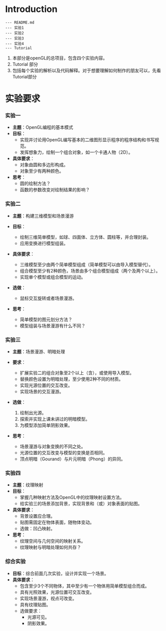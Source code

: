 # Introduction
```
--- README.md
--- 实验1
--- 实验2
--- 实验3
--- 实验4
--- Tutorial
```

1. 本部分是openGL的总项目，包含四个实验内容。
2. Tutorial 部分
  1. 包括每个实验的解析以及代码解释。对于想要理解如何制作的朋友可以，先看Tutorial部分
  

# 实验要求

### 实验一

- **主题**：OpenGL编程的基本模式
- **目标**：
  - 实现并讨论用OpenGL编写基本的二维图形显示程序的程序结构和书写规范。
  - 发挥想象力，绘制一个组合对象，如一个卡通人物（2D）。
- **具体要求**：
  - 对象由圆和多边形构成。
  - 对象至少有两种颜色。
- **思考**：
  - 圆的绘制方法？
  - 函数的参数改变对绘制结果的影响？


    
### 实验二

- **主题**：构建三维模型和场景漫游
- **目标**：
  - 绘制三维简单模型，如球、四面体、立方体、圆柱等，并合理封装。
  - 应用变换进行模型组装。
- **具体要求**：
  - 三维模型至少由两个简单模型组成（简单模型可以由导入模型替代）。
  - 组合模型至少有2种颜色，场景由多个组合模型组成（两个及两个以上）。
  - 实现单个模型或组合模型的运动。
- **选做**：
  - 鼠标交互旋转或者场景漫游。

- **思考**：
  - 简单模型的图元划分方法？
  - 模型组装与场景漫游有什么不同？


### 实验三 

- **主题**：场景漫游、明暗处理
- **要求**：
  - 扩展实验二的组合对象至2个以上（含），或使用导入模型。
  - 替换颜色设置为明暗处理，至少使用2种不同的材质。
  - 实现光源位置的交互改变。
  - 实现场景的交互漫游。
- **选做**：
  1. 绘制出光源。
  2. 探索并实现上课未讲过的明暗模型。
  3. 为模型添加简单阴影效果。

- **思考**：
  - 场景漫游与对象变换的不同之处。
  - 光源位置的交互改变与模型的变换是否相同。
  - 顶点明暗（Gourand）与片元明暗（Phong）的异同。





### 实验四

- **主题**：纹理映射
- **目标**：
  - 掌握几种映射方法及OpenGL中的纹理映射设置方法。
  - 给实验三的场景添加背景，实现背景和（或）对象表面的贴图。
- **具体要求**：
  - 背景设置应合理。
  - 贴图需固定在物体表面，随物体变动。
  - 选做：凹凸映射。
- **思考**：
  - 纹理空间与几何空间的映射关系。
  - 纹理映射与明暗处理如何共存？

### 综合实验

- **目标**：综合前面几次实验，设计并实现一个场景。
- **具体要求**：
  - 包含至少3个不同物体，其中至少有一个物体用简单模型组合而成。
  - 具有光照效果，光源位置可交互改变。
  - 实现场景漫游，视点可改变。
  - 具有纹理贴图。
  - 选做要求：
    - 光源可见。
    - 阴影效果。

 
